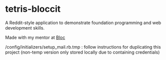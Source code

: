 # tetris-bloccit

A Reddit-style application to demonstrate foundation programming and web development skills.

Made with my mentor at [Bloc](http://bloc.io)

/config/initializers/setup_mail.rb.tmp : follow instructions for duplicating this project
(non-temp version only stored locally due to containing credentials)